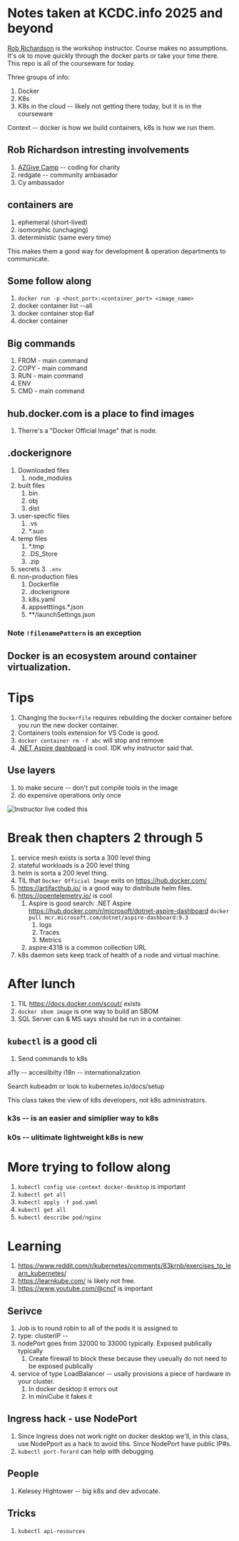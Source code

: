# Notes taken at KCDC.info 2025 and beyond

[Rob Richardson](https://github.com/robrich) is the workshop instructor.  Course makes no assumptions.   It's ok to move quickly through the docker parts or take your time there.  This repo is all of the courseware for today.

Three groups of info:
1. Docker
2. K8s
3. K8s in the cloud -- likely not getting there today, but it is in the courseware


Context -- docker is how we build containers, k8s is how we run them.

## Rob Richardson intresting involvements

1. [AZGive Camp](https://www.azgivecamp.org/) -- coding for charity
1. redgate -- community ambasador
1. Cy ambassador

## containers are
1. ephemeral (short-lived)
1. isomorphic (unchaging)
1. deterministic (same every time)

This makes them a good way for development & operation departments to communicate.

## Some follow along

1. `docker run -p <host_port>:<container_port> <image_name>`
1. docker container list --all 
1. docker container stop 6af
1. docker container

## Big commands
1. FROM - main command
2. COPY - main command
3. RUN - main command
4. ENV
5. CMD - main command

## hub.docker.com is a place to find images
1. Therre's a "Docker Official Image" that is node.  


## .dockerignore
1. Downloaded files
   1. node_modules
1. built files
   1. bin
   2. obj
   3. dist
1. user-specfic files
   1. .vs
   2. *.suo
1. temp files
   1. *.tmp
   2. .DS_Store
   3. .zip
1. secrets
   3. `.env`
1. non-production files
   1. Dockerfile
   2. .dockerignore
   3. k8s.yaml
   4. appsetttings.*.json
   4. **/launchSettings.json

### Note `!filenamePattern` is an exception

## Docker is an ecosystem around container virtualization.  

# Tips
1. Changing the `Dockerfile` requires rebuilding the docker container before you run the new docker container.
1. Containers tools extension for VS Code is good.
1. `docker container rm -f abc` will stop and remove
1. [.NET Aspire dashboard](https://learn.microsoft.com/en-us/dotnet/aspire/fundamentals/dashboard/overview?tabs=bash) is cool.  IDK why instructor said that.


## Use layers 
1. to make secure  -- don't put compile tools in the image
2. do expensive operations only once

![Instructor live coded this](i/image.png)

# Break then chapters 2 through 5

1. service mesh exists is sorta a 300 level thing
1. stateful workloads is a 200 level thing
2. helm is sorta a 200 level thing.
1. TIL that `Docker Official Image` exits on https://hub.docker.com/
1. https://artifacthub.io/ is a good way to distribute helm files.
1. https://opentelemetry.io/ is cool
   1. Aspire is good search: .NET Aspire https://hub.docker.com/r/microsoft/dotnet-aspire-dashboard  `docker pull mcr.microsoft.com/dotnet/aspire-dashboard:9.3`
      1. logs
      2. Traces
      3. Metrics
   1. aspire:4318 is a common collection URL
1. k8s daemon sets keep track of health of a node and virtual machine.


# After lunch
1. TIL https://docs.docker.com/scout/ exists
1. `docker sbom image` is one way to build an SBOM
1. SQL Server can & MS says should be run in a container.  

## `kubectl` is a good cli
1. Send commands to k8s

a11y -- accesilbilty
i18n -- internationalization


Search kubeadm or look to kubernetes.io/docs/setup

This class takes the view of k8s developers, not k8s administrators.  

### k3s -- is an easier and simiplier way to k8s

### k0s -- ulitimate lightweight k8s is new

# More trying to follow along
1. `kubectl config use-context docker-desktop` is important
1. `kubectl get all`
2. `kubectl apply -f pod.yaml`
1. `kubectl get all`
1. `kubectl describe pod/nginx`


# Learning
1. https://www.reddit.com/r/kubernetes/comments/83krnb/exercises_to_learn_kubernetes/
1. https://learnkube.com/ is likely not free.
1. https://www.youtube.com/@cncf is important

## Serivce
1. Job is to round robin to all of the pods it is assigned to
1. type: clusterIP -- 
1. nodePort goes from 32000 to 33000 typically.  Exposed publically typically
   1. Create firewall to block these because they useually do not need to be exposed publically
1. service of type LoadBalancer -- usally provisions a piece of hardware in your cluster.
   1. In docker desktop it errors out
   1. In miniCube it fakes it

## Ingress hack - use NodePort
1. Since Ingress does not work right on docker desktop we'll, in this class, use NodePport as a hack to avoid tihs.  Since NodePort have public IP#s.
1. `kubectl port-forard` can help with debugging

## People
1. Kelesey Hightower -- big k8s and dev advocate.   



## Tricks
1. `kubectl api-resources` 
